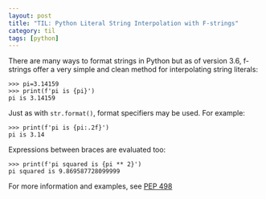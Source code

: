 ```yaml
---
layout: post
title: "TIL: Python Literal String Interpolation with F-strings"
category: til
tags: [python]
---
```

There are many ways to format strings in Python but as of version 3.6, f-strings offer a very simple and clean method for interpolating string literals:

```
>>> pi=3.14159
>>> print(f'pi is {pi}')
pi is 3.14159
```

Just as with `str.format()`, format specifiers may be used. For example:
```
>>> print(f'pi is {pi:.2f}')
pi is 3.14
```

Expressions between braces are evaluated too:
```
>>> print(f'pi squared is {pi ** 2}')
pi squared is 9.869587728099999
```

For more information and examples, see [PEP 498](https://www.python.org/dev/peps/pep-0498/)